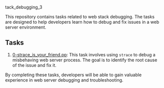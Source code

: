 tack_debugging_3

This repository contains tasks related to web stack debugging. The tasks are designed to help developers learn how to debug and fix issues in a web server environment.


## Tasks

1. [0-strace_is_your_friend.pp](./0-strace_is_your_friend.pp): This task involves using `strace` to debug a misbehaving web server process. The goal is to identify the root cause of the issue and fix it.

By completing these tasks, developers will be able to gain valuable experience in web server debugging and troubleshooting.
